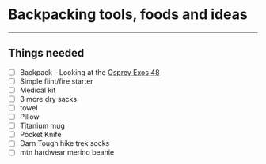 # Backpacking tools, foods and ideas
---

## Things needed

* [ ] Backpack - Looking at the [Osprey Exos 48](http://www.outdoorgearlab.com/Backpacks-Backpacking-Reviews/Osprey-Exos-58)
* [ ] Simple flint/fire starter
* [ ] Medical kit
* [ ] 3 more dry sacks
* [ ] towel
* [ ] Pillow
* [ ] Titanium mug
* [ ] Pocket Knife
* [ ] Darn Tough hike trek socks
* [ ] mtn hardwear merino beanie
